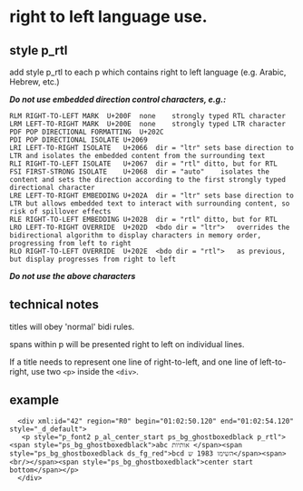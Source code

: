 # right to left language use.

## style p_rtl

add style p_rtl to each p which contains right to left language (e.g. Arabic, Hebrew, etc.)

***Do not use embedded direction control characters, e.g.:***

```
RLM	RIGHT-TO-LEFT MARK	U+200F	none	strongly typed RTL character
LRM	LEFT-TO-RIGHT MARK	U+200E	none	strongly typed LTR character
PDF	POP DIRECTIONAL FORMATTING	U+202C	
PDI	POP DIRECTIONAL ISOLATE	U+2069
LRI	LEFT-TO-RIGHT ISOLATE	U+2066	dir = "ltr"	sets base direction to LTR and isolates the embedded content from the surrounding text
RLI	RIGHT-TO-LEFT ISOLATE	U+2067	dir = "rtl"	ditto, but for RTL
FSI	FIRST-STRONG ISOLATE	U+2068	dir = "auto"	isolates the content and sets the direction according to the first strongly typed directional character
LRE	LEFT-TO-RIGHT EMBEDDING	U+202A	dir = "ltr"	sets base direction to LTR but allows embedded text to interact with surrounding content, so risk of spillover effects
RLE	RIGHT-TO-LEFT EMBEDDING	U+202B	dir = "rtl"	ditto, but for RTL
LRO	LEFT-TO-RIGHT OVERRIDE	U+202D	<bdo dir = "ltr">	overrides the bidirectional algorithm to display characters in memory order, progressing from left to right
RLO	RIGHT-TO-LEFT OVERRIDE	U+202E	<bdo dir = "rtl">	as previous, but display progresses from right to left
```

***Do not use the above characters***

## technical notes

titles will obey 'normal' bidi rules.

spans within p will be presented right to left on individual lines.

If a title needs to represent one line of right-to-left, and one line of left-to-right, use two `<p>` inside the `<div>`.

## example

```
  <div xml:id="42" region="R0" begin="01:02:50.120" end="01:02:54.120" style="_d_default">
   <p style="p_font2 p_al_center_start ps_bg_ghostboxedblack p_rtl"><span style="ps_bg_ghostboxedblack">abc אותיות </span><span style="ps_bg_ghostboxedblack ds_fg_red">bcd השימו 1983 ש</span><span><br/></span><span style="ps_bg_ghostboxedblack">center start bottom</span></p>
  </div>
```
